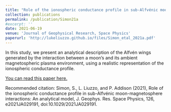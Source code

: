 ```yaml
---
title: "Role of the ionospheric conductance profile in sub-Alfvénic moon-magnetosphere interactions: An analytical model"
collection: publications
permalink: /publication/Simon21a
#excerpt: ''
date: 2021-06-19
venue: 'Journal of Geophysical Research, Space Physics'
paperurl: 'http://lukeliuzzo.github.io/files/Simon_etal_2021a.pdf'
---
```

In this study, we present an analytical description of the Alfvén wings generated by the interaction between a moon’s and its ambient magnetospheric plasma environment, using a realistic representation of the ionospheric conductance profile.

[You can read this paper here.](http://lukeliuzzo.github.io/files/Simon_etal_2021a.pdf)

Recommended citation: Simon, S., L. Liuzzo, and P. Addison (2021), Role of the ionospheric conductance profile in sub-Alfvénic moon-magnetosphere interactions: An analytical model, J. Geophys. Res. Space Physics, 126, e2021JA029191, doi:10.1029/2021JA029191.
